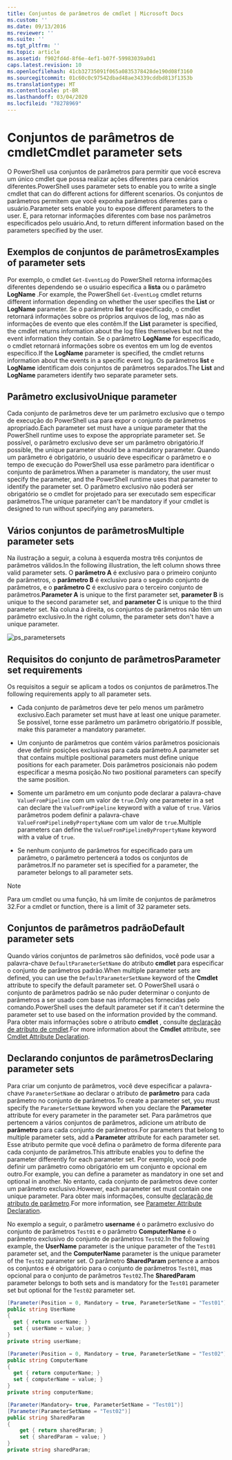 ```yaml
---
title: Conjuntos de parâmetros de cmdlet | Microsoft Docs
ms.custom: ''
ms.date: 09/13/2016
ms.reviewer: ''
ms.suite: ''
ms.tgt_pltfrm: ''
ms.topic: article
ms.assetid: f902fd4d-8f6e-4ef1-b07f-59983039a0d1
caps.latest.revision: 10
ms.openlocfilehash: 41cb32735091f065a0835378428de190d08f3160
ms.sourcegitcommit: 01c60c0c97542dbad48ae34339cddbd813f1353b
ms.translationtype: MT
ms.contentlocale: pt-BR
ms.lasthandoff: 03/04/2020
ms.locfileid: "78278969"
---
```

# <a name="cmdlet-parameter-sets"></a><span data-ttu-id="22b3e-102">Conjuntos de parâmetros de cmdlet</span><span class="sxs-lookup"><span data-stu-id="22b3e-102">Cmdlet parameter sets</span></span>

<span data-ttu-id="22b3e-103">O PowerShell usa conjuntos de parâmetros para permitir que você escreva um único cmdlet que possa realizar ações diferentes para cenários diferentes.</span><span class="sxs-lookup"><span data-stu-id="22b3e-103">PowerShell uses parameter sets to enable you to write a single cmdlet that can do different actions for different scenarios.</span></span> <span data-ttu-id="22b3e-104">Os conjuntos de parâmetros permitem que você exponha parâmetros diferentes para o usuário.</span><span class="sxs-lookup"><span data-stu-id="22b3e-104">Parameter sets enable you to expose different parameters to the user.</span></span> <span data-ttu-id="22b3e-105">E, para retornar informações diferentes com base nos parâmetros especificados pelo usuário.</span><span class="sxs-lookup"><span data-stu-id="22b3e-105">And, to return different information based on the parameters specified by the user.</span></span>

## <a name="examples-of-parameter-sets"></a><span data-ttu-id="22b3e-106">Exemplos de conjuntos de parâmetros</span><span class="sxs-lookup"><span data-stu-id="22b3e-106">Examples of parameter sets</span></span>

<span data-ttu-id="22b3e-107">Por exemplo, o cmdlet `Get-EventLog` do PowerShell retorna informações diferentes dependendo se o usuário especifica a **lista** ou o parâmetro **LogName** .</span><span class="sxs-lookup"><span data-stu-id="22b3e-107">For example, the PowerShell `Get-EventLog` cmdlet returns different information depending on whether the user specifies the **List** or **LogName** parameter.</span></span> <span data-ttu-id="22b3e-108">Se o parâmetro **list** for especificado, o cmdlet retornará informações sobre os próprios arquivos de log, mas não as informações de evento que eles contêm.</span><span class="sxs-lookup"><span data-stu-id="22b3e-108">If the **List** parameter is specified, the cmdlet returns information about the log files themselves but not the event information they contain.</span></span> <span data-ttu-id="22b3e-109">Se o parâmetro **LogName** for especificado, o cmdlet retornará informações sobre os eventos em um log de eventos específico.</span><span class="sxs-lookup"><span data-stu-id="22b3e-109">If the **LogName** parameter is specified, the cmdlet returns information about the events in a specific event log.</span></span> <span data-ttu-id="22b3e-110">Os parâmetros **list** e **LogName** identificam dois conjuntos de parâmetros separados.</span><span class="sxs-lookup"><span data-stu-id="22b3e-110">The **List** and **LogName** parameters identify two separate parameter sets.</span></span>

## <a name="unique-parameter"></a><span data-ttu-id="22b3e-111">Parâmetro exclusivo</span><span class="sxs-lookup"><span data-stu-id="22b3e-111">Unique parameter</span></span>

<span data-ttu-id="22b3e-112">Cada conjunto de parâmetros deve ter um parâmetro exclusivo que o tempo de execução do PowerShell usa para expor o conjunto de parâmetros apropriado.</span><span class="sxs-lookup"><span data-stu-id="22b3e-112">Each parameter set must have a unique parameter that the PowerShell runtime uses to expose the appropriate parameter set.</span></span> <span data-ttu-id="22b3e-113">Se possível, o parâmetro exclusivo deve ser um parâmetro obrigatório.</span><span class="sxs-lookup"><span data-stu-id="22b3e-113">If possible, the unique parameter should be a mandatory parameter.</span></span> <span data-ttu-id="22b3e-114">Quando um parâmetro é obrigatório, o usuário deve especificar o parâmetro e o tempo de execução do PowerShell usa esse parâmetro para identificar o conjunto de parâmetros.</span><span class="sxs-lookup"><span data-stu-id="22b3e-114">When a parameter is mandatory, the user must specify the parameter, and the PowerShell runtime uses that parameter to identify the parameter set.</span></span> <span data-ttu-id="22b3e-115">O parâmetro exclusivo não poderá ser obrigatório se o cmdlet for projetado para ser executado sem especificar parâmetros.</span><span class="sxs-lookup"><span data-stu-id="22b3e-115">The unique parameter can't be mandatory if your cmdlet is designed to run without specifying any parameters.</span></span>

## <a name="multiple-parameter-sets"></a><span data-ttu-id="22b3e-116">Vários conjuntos de parâmetros</span><span class="sxs-lookup"><span data-stu-id="22b3e-116">Multiple parameter sets</span></span>

<span data-ttu-id="22b3e-117">Na ilustração a seguir, a coluna à esquerda mostra três conjuntos de parâmetros válidos.</span><span class="sxs-lookup"><span data-stu-id="22b3e-117">In the following illustration, the left column shows three valid parameter sets.</span></span> <span data-ttu-id="22b3e-118">O **parâmetro A** é exclusivo para o primeiro conjunto de parâmetros, o **parâmetro B** é exclusivo para o segundo conjunto de parâmetros, e o **parâmetro C** é exclusivo para o terceiro conjunto de parâmetros.</span><span class="sxs-lookup"><span data-stu-id="22b3e-118">**Parameter A** is unique to the first parameter set, **parameter B** is unique to the second parameter set, and **parameter C** is unique to the third parameter set.</span></span> <span data-ttu-id="22b3e-119">Na coluna à direita, os conjuntos de parâmetros não têm um parâmetro exclusivo.</span><span class="sxs-lookup"><span data-stu-id="22b3e-119">In the right column, the parameter sets don't have a unique parameter.</span></span>

![ps_parametersets](media/cmdlet-parameter-sets/ps-parametersets.gif)

## <a name="parameter-set-requirements"></a><span data-ttu-id="22b3e-121">Requisitos do conjunto de parâmetros</span><span class="sxs-lookup"><span data-stu-id="22b3e-121">Parameter set requirements</span></span>

<span data-ttu-id="22b3e-122">Os requisitos a seguir se aplicam a todos os conjuntos de parâmetros.</span><span class="sxs-lookup"><span data-stu-id="22b3e-122">The following requirements apply to all parameter sets.</span></span>

- <span data-ttu-id="22b3e-123">Cada conjunto de parâmetros deve ter pelo menos um parâmetro exclusivo.</span><span class="sxs-lookup"><span data-stu-id="22b3e-123">Each parameter set must have at least one unique parameter.</span></span> <span data-ttu-id="22b3e-124">Se possível, torne esse parâmetro um parâmetro obrigatório.</span><span class="sxs-lookup"><span data-stu-id="22b3e-124">If possible, make this parameter a mandatory parameter.</span></span>

- <span data-ttu-id="22b3e-125">Um conjunto de parâmetros que contém vários parâmetros posicionais deve definir posições exclusivas para cada parâmetro.</span><span class="sxs-lookup"><span data-stu-id="22b3e-125">A parameter set that contains multiple positional parameters must define unique positions for each parameter.</span></span> <span data-ttu-id="22b3e-126">Dois parâmetros posicionais não podem especificar a mesma posição.</span><span class="sxs-lookup"><span data-stu-id="22b3e-126">No two positional parameters can specify the same position.</span></span>

- <span data-ttu-id="22b3e-127">Somente um parâmetro em um conjunto pode declarar a palavra-chave `ValueFromPipeline` com um valor de `true`.</span><span class="sxs-lookup"><span data-stu-id="22b3e-127">Only one parameter in a set can declare the `ValueFromPipeline` keyword with a value of `true`.</span></span>
  <span data-ttu-id="22b3e-128">Vários parâmetros podem definir a palavra-chave `ValueFromPipelineByPropertyName` com um valor de `true`.</span><span class="sxs-lookup"><span data-stu-id="22b3e-128">Multiple parameters can define the `ValueFromPipelineByPropertyName` keyword with a value of `true`.</span></span>

- <span data-ttu-id="22b3e-129">Se nenhum conjunto de parâmetros for especificado para um parâmetro, o parâmetro pertencerá a todos os conjuntos de parâmetros.</span><span class="sxs-lookup"><span data-stu-id="22b3e-129">If no parameter set is specified for a parameter, the parameter belongs to all parameter sets.</span></span>

> [!NOTE]
> <span data-ttu-id="22b3e-130">Para um cmdlet ou uma função, há um limite de conjuntos de parâmetros 32.</span><span class="sxs-lookup"><span data-stu-id="22b3e-130">For a cmdlet or function, there is a limit of 32 parameter sets.</span></span>

## <a name="default-parameter-sets"></a><span data-ttu-id="22b3e-131">Conjuntos de parâmetros padrão</span><span class="sxs-lookup"><span data-stu-id="22b3e-131">Default parameter sets</span></span>

<span data-ttu-id="22b3e-132">Quando vários conjuntos de parâmetros são definidos, você pode usar a palavra-chave `DefaultParameterSetName` do atributo **cmdlet** para especificar o conjunto de parâmetros padrão.</span><span class="sxs-lookup"><span data-stu-id="22b3e-132">When multiple parameter sets are defined, you can use the `DefaultParameterSetName` keyword of the **Cmdlet** attribute to specify the default parameter set.</span></span> <span data-ttu-id="22b3e-133">O PowerShell usará o conjunto de parâmetros padrão se não puder determinar o conjunto de parâmetros a ser usado com base nas informações fornecidas pelo comando.</span><span class="sxs-lookup"><span data-stu-id="22b3e-133">PowerShell uses the default parameter set if it can't determine the parameter set to use based on the information provided by the command.</span></span> <span data-ttu-id="22b3e-134">Para obter mais informações sobre o atributo **cmdlet** , consulte [declaração de atributo de cmdlet](./cmdlet-attribute-declaration.md).</span><span class="sxs-lookup"><span data-stu-id="22b3e-134">For more information about the **Cmdlet** attribute, see [Cmdlet Attribute Declaration](./cmdlet-attribute-declaration.md).</span></span>

## <a name="declaring-parameter-sets"></a><span data-ttu-id="22b3e-135">Declarando conjuntos de parâmetros</span><span class="sxs-lookup"><span data-stu-id="22b3e-135">Declaring parameter sets</span></span>

<span data-ttu-id="22b3e-136">Para criar um conjunto de parâmetros, você deve especificar a palavra-chave `ParameterSetName` ao declarar o atributo de **parâmetro** para cada parâmetro no conjunto de parâmetros.</span><span class="sxs-lookup"><span data-stu-id="22b3e-136">To create a parameter set, you must specify the `ParameterSetName` keyword when you declare the **Parameter** attribute for every parameter in the parameter set.</span></span> <span data-ttu-id="22b3e-137">Para parâmetros que pertencem a vários conjuntos de parâmetros, adicione um atributo de **parâmetro** para cada conjunto de parâmetros.</span><span class="sxs-lookup"><span data-stu-id="22b3e-137">For parameters that belong to multiple parameter sets, add a **Parameter** attribute for each parameter set.</span></span> <span data-ttu-id="22b3e-138">Esse atributo permite que você defina o parâmetro de forma diferente para cada conjunto de parâmetros.</span><span class="sxs-lookup"><span data-stu-id="22b3e-138">This attribute enables you to define the parameter differently for each parameter set.</span></span> <span data-ttu-id="22b3e-139">Por exemplo, você pode definir um parâmetro como obrigatório em um conjunto e opcional em outro.</span><span class="sxs-lookup"><span data-stu-id="22b3e-139">For example, you can define a parameter as mandatory in one set and optional in another.</span></span> <span data-ttu-id="22b3e-140">No entanto, cada conjunto de parâmetros deve conter um parâmetro exclusivo.</span><span class="sxs-lookup"><span data-stu-id="22b3e-140">However, each parameter set must contain one unique parameter.</span></span> <span data-ttu-id="22b3e-141">Para obter mais informações, consulte [declaração de atributo de parâmetro](parameter-attribute-declaration.md).</span><span class="sxs-lookup"><span data-stu-id="22b3e-141">For more information, see [Parameter Attribute Declaration](parameter-attribute-declaration.md).</span></span>

<span data-ttu-id="22b3e-142">No exemplo a seguir, o parâmetro **username** é o parâmetro exclusivo do conjunto de parâmetros `Test01` e o parâmetro **ComputerName** é o parâmetro exclusivo do conjunto de parâmetros `Test02`.</span><span class="sxs-lookup"><span data-stu-id="22b3e-142">In the following example, the **UserName** parameter is the unique parameter of the `Test01` parameter set, and the **ComputerName** parameter is the unique parameter of the `Test02` parameter set.</span></span> <span data-ttu-id="22b3e-143">O parâmetro **SharedParam** pertence a ambos os conjuntos e é obrigatório para o conjunto de parâmetros `Test01`, mas opcional para o conjunto de parâmetros `Test02`.</span><span class="sxs-lookup"><span data-stu-id="22b3e-143">The **SharedParam** parameter belongs to both sets and is mandatory for the `Test01` parameter set but optional for the `Test02` parameter set.</span></span>

```csharp
[Parameter(Position = 0, Mandatory = true, ParameterSetName = "Test01")]
public string UserName
{
  get { return userName; }
  set { userName = value; }
}
private string userName;

[Parameter(Position = 0, Mandatory = true, ParameterSetName = "Test02")]
public string ComputerName
{
  get { return computerName; }
  set { computerName = value; }
}
private string computerName;

[Parameter(Mandatory= true, ParameterSetName = "Test01")]
[Parameter(ParameterSetName = "Test02")]
public string SharedParam
{
    get { return sharedParam; }
    set { sharedParam = value; }
}
private string sharedParam;
```
